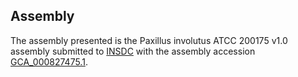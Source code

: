 

Assembly
--------

The assembly presented is the Paxillus involutus ATCC 200175 v1.0
assembly submitted to [INSDC](http://www.insdc.org) with the assembly
accession
[GCA\_000827475.1](http://www.ebi.ac.uk/ena/data/view/GCA_000827475.1).
